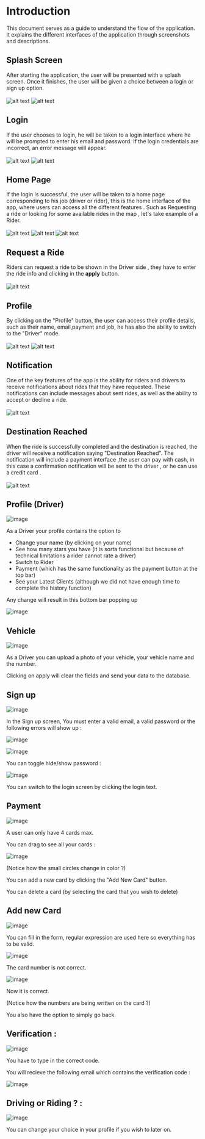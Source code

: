 # Introduction
This document serves as a guide to understand the flow of the application. It explains the different interfaces of the application through screenshots and descriptions.
## Splash Screen
 After starting the application, the user will be presented with a splash screen. Once it finishes, the user will be given a choice between a login or sign up option.<br /><br />
![alt text](https://github.com/TheSaucese/DiniM3ak/blob/master/README-DiniM3ak/Splash.png)
![alt text](https://github.com/TheSaucese/DiniM3ak/blob/master/README-DiniM3ak/Welcome.png)
## Login
If the user chooses to login, he will be taken to a login interface where he will be prompted to enter his email and password. If the login credentials are incorrect, an error message will appear.<br /><br />
![alt text](https://github.com/TheSaucese/DiniM3ak/blob/master/README-DiniM3ak/Login.png)
![alt text](https://github.com/TheSaucese/DiniM3ak/blob/master/README-DiniM3ak/Login_Wrong_password.png)<br />
## Home Page
If the login is successful, the user will be taken to a home page corresponding to his job (driver or rider), this is the home interface of the app, where users can access all the different features . Such as Requesting a ride or looking for some available rides in the map , let's take example of a Rider.<br /><br />
![alt text](https://github.com/TheSaucese/DiniM3ak/blob/master/README-DiniM3ak/Home_Rider.png)
![alt text](https://github.com/TheSaucese/DiniM3ak/blob/master/README-DiniM3ak/Show_More.png)
![alt text](https://github.com/TheSaucese/DiniM3ak/blob/master/README-DiniM3ak/Notes.png)
## Request a Ride
Riders can request a ride to be shown in the Driver side , they have to enter the ride info and clicking in the __apply__ button.<br /><br />
![alt text](https://github.com/TheSaucese/DiniM3ak/blob/master/README-DiniM3ak/Request_Ride.png)
## Profile
By clicking on the "Profile" button, the user can access their profile details, such as their name, email,payment and job, he has also the ability to switch to the "Driver" mode.<br /><br />
![alt text](https://github.com/TheSaucese/DiniM3ak/blob/master/README-DiniM3ak/Profile_Driver.png)
![alt text](https://github.com/TheSaucese/DiniM3ak/blob/master/README-DiniM3ak/Switch_To_Rider.png)
## Notification 
One of the key features of the app is the ability for riders and drivers to receive notifications about rides that they have requested. These notifications can include messages about sent rides, as well as the ability to accept or decline a ride.<br /><br />
![alt text](https://github.com/TheSaucese/DiniM3ak/blob/master/README-DiniM3ak/Notification%20.png)
## Destination Reached
 When the ride is successfully completed and the destination is reached, the driver will receive a notification saying "Destination Reached". The notification will include a payment interface ,the user can pay with cash, in this case a confirmation notification will be sent to the driver , or he can use a credit card .<br /><br />
![alt text](https://github.com/TheSaucese/DiniM3ak/blob/master/README-DiniM3ak/DestinationReached.png)

## Profile (Driver)

![image](https://user-images.githubusercontent.com/88286462/215357932-7f72dad7-db97-4f66-871d-50fd54691280.png)

As a Driver your profile contains the option to 
  * Change your name (by clicking on your name)
  * See how many stars you have (it is sorta functional but because of technical limitations a rider cannot rate a driver)
  * Switch to Rider 
  * Payment (which has the same functionality as the payment button at the top bar)
  * See your Latest Clients (although we did not have enough time to complete the history function)

Any change will result in this bottom bar popping up 

![image](https://user-images.githubusercontent.com/88286462/215358338-2e092236-aaaf-4f0c-8318-caef0d179795.png)

 
 ## Vehicle
 
 ![image](https://user-images.githubusercontent.com/88286462/215358267-76cc8fa6-31d8-4269-9fa9-dd21e2a27a97.png)
 
 As a Driver you can upload a photo of your vehicle, your vehicle name and the number.
 
 
 Clicking on apply will clear the fields and send your data to the database.
 
## Sign up

 ![image](https://user-images.githubusercontent.com/88286462/215358637-af83020c-bdac-4a09-9a63-7e94ad98cec2.png)
 
 In the Sign up screen, You must enter a valid email, a valid password or the following errors will show up :

 ![image](https://user-images.githubusercontent.com/88286462/215359349-5524b1ab-2570-42d7-a340-252aa67a7ef5.png)
 
 ![image](https://user-images.githubusercontent.com/88286462/215359449-c4faedda-b75b-4c50-b654-6b59bb20edbb.png)

 You can toggle hide/show password : 
 
 ![image](https://user-images.githubusercontent.com/88286462/215359624-6d243cd8-f741-45bf-aef4-77b280669b6e.png)

 You can switch to the login screen by clicking the login text.
 
 ## Payment 
 
 ![image](https://user-images.githubusercontent.com/88286462/215359703-4db119a1-0c5b-4c8f-aa90-e6c0a99a543b.png)

 A user can only have 4 cards max.
 
 You can drag to see all your cards :
 
 ![image](https://user-images.githubusercontent.com/88286462/215359766-32888d96-6a02-451f-a7a0-30aa4ad4a80b.png)
 
 (Notice how the small circles change in color ?)
 
 You can add a new card by clicking the "Add New Card" button.
 
 You can delete a card (by selecting the card that you wish to delete)
 
 
 ## Add new Card
 
 ![image](https://user-images.githubusercontent.com/88286462/215359943-cfff3dd1-9977-404a-b402-9ace854f5dc9.png)

 You can fill in the form, regular expression are used here so everything has to be valid.
 
 ![image](https://user-images.githubusercontent.com/88286462/215359978-ce92d07f-e6ae-42e4-b309-bbdc779bb8b1.png)
 
 The card number is not correct.
 
 ![image](https://user-images.githubusercontent.com/88286462/215360009-d4361502-e83f-4a51-860d-b2bfae04aaa4.png)

 Now it is correct.
 
 (Notice how the numbers are being written on the card ?)
 
 You also have the option to simply go back.
 
 
 ## Verification : 
 
 ![image](https://user-images.githubusercontent.com/88286462/215360273-3aa3ec15-97c3-430f-8197-3366b2a80674.png)
 
 You have to type in the correct code.
 
 You will recieve the following email which contains the verification code :
 
 ![image](https://user-images.githubusercontent.com/88286462/215360252-f4a1d0ff-b13d-4fd8-829f-4532e81c62c4.png)

 ## Driving or Riding ? : 
 
 ![image](https://user-images.githubusercontent.com/88286462/215360335-768af11b-3541-4b03-8088-0eaffd1c92e0.png)
 
 You can change your choice in your profile if you wish to later on.

 
 
 
 
 





